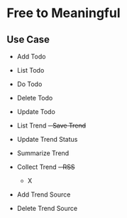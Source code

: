 # Free to Meaningful

## Use Case

- Add Todo
- List Todo
- Do Todo
- Delete Todo
- Update Todo

- List Trend
  ~~- Save Trend~~
- Update Trend Status
- Summarize Trend
- Collect Trend
  ~~- RSS~~
  - X
- Add Trend Source
- Delete Trend Source
